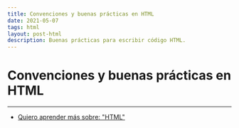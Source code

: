 ```yaml
---
title: Convenciones y buenas prácticas en HTML
date: 2021-05-07
tags: html
layout: post-html
description: Buenas prácticas para escribir código HTML.
---
```


# Convenciones y buenas prácticas en HTML

***

- [Quiero aprender más sobre: "HTML"](../00/html)
